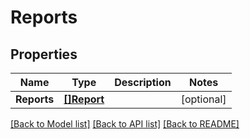 # Reports

## Properties

Name | Type | Description | Notes
------------ | ------------- | ------------- | -------------
**Reports** | [**[]Report**](Report.md) |  | [optional] 

[[Back to Model list]](../README.md#documentation-for-models) [[Back to API list]](../README.md#documentation-for-api-endpoints) [[Back to README]](../README.md)


